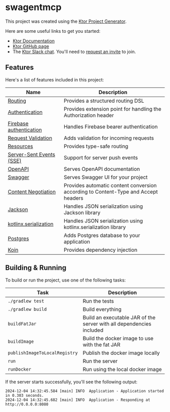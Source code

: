 # swagentmcp

This project was created using the [Ktor Project Generator](https://start.ktor.io).

Here are some useful links to get you started:

- [Ktor Documentation](https://ktor.io/docs/home.html)
- [Ktor GitHub page](https://github.com/ktorio/ktor)
- The [Ktor Slack chat](https://app.slack.com/client/T09229ZC6/C0A974TJ9). You'll need
  to [request an invite](https://surveys.jetbrains.com/s3/kotlin-slack-sign-up) to join.

## Features

Here's a list of features included in this project:

| Name                                                                      | Description                                                                        |
| ---------------------------------------------------------------------------|------------------------------------------------------------------------------------ |
| [Routing](https://start.ktor.io/p/routing)                                | Provides a structured routing DSL                                                  |
| [Authentication](https://start.ktor.io/p/auth)                            | Provides extension point for handling the Authorization header                     |
| [Firebase authentication](https://start.ktor.io/p/firebase-auth-provider) | Handles Firebase bearer authentication                                             |
| [Request Validation](https://start.ktor.io/p/request-validation)          | Adds validation for incoming requests                                              |
| [Resources](https://start.ktor.io/p/resources)                            | Provides type-safe routing                                                         |
| [Server-Sent Events (SSE)](https://start.ktor.io/p/sse)                   | Support for server push events                                                     |
| [OpenAPI](https://start.ktor.io/p/openapi)                                | Serves OpenAPI documentation                                                       |
| [Swagger](https://start.ktor.io/p/swagger)                                | Serves Swagger UI for your project                                                 |
| [Content Negotiation](https://start.ktor.io/p/content-negotiation)        | Provides automatic content conversion according to Content-Type and Accept headers |
| [Jackson](https://start.ktor.io/p/ktor-jackson)                           | Handles JSON serialization using Jackson library                                   |
| [kotlinx.serialization](https://start.ktor.io/p/kotlinx-serialization)    | Handles JSON serialization using kotlinx.serialization library                     |
| [Postgres](https://start.ktor.io/p/postgres)                              | Adds Postgres database to your application                                         |
| [Koin](https://start.ktor.io/p/koin)                                      | Provides dependency injection                                                      |

## Building & Running

To build or run the project, use one of the following tasks:

| Task                          | Description                                                          |
| -------------------------------|---------------------------------------------------------------------- |
| `./gradlew test`              | Run the tests                                                        |
| `./gradlew build`             | Build everything                                                     |
| `buildFatJar`                 | Build an executable JAR of the server with all dependencies included |
| `buildImage`                  | Build the docker image to use with the fat JAR                       |
| `publishImageToLocalRegistry` | Publish the docker image locally                                     |
| `run`                         | Run the server                                                       |
| `runDocker`                   | Run using the local docker image                                     |

If the server starts successfully, you'll see the following output:

```
2024-12-04 14:32:45.584 [main] INFO  Application - Application started in 0.303 seconds.
2024-12-04 14:32:45.682 [main] INFO  Application - Responding at http://0.0.0.0:8080
```

